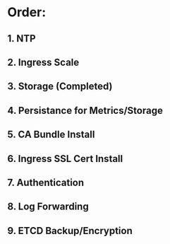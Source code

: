 
# Order:
## 1. NTP 
## 2. Ingress Scale 
## 3. Storage (Completed)
## 4. Persistance for Metrics/Storage
## 5. CA Bundle Install
## 6. Ingress SSL Cert Install
## 7. Authentication
## 8. Log Forwarding
## 9. ETCD Backup/Encryption